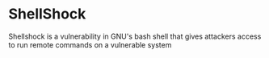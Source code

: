 # ShellShock
Shellshock is a vulnerability in GNU's bash shell that gives attackers access to run remote commands on a vulnerable system
